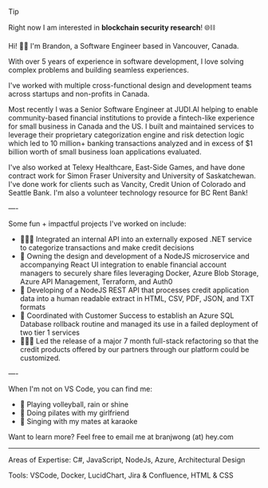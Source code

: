 > [!TIP]
> Right now I am interested in **blockchain security research**! 🌐⛓️ 

Hi! 👋🏼 I'm Brandon, a Software Engineer based in Vancouver, Canada.

With over 5 years of experience in software development, I love solving complex problems and building seamless experiences. 

I've worked with multiple cross-functional design and development teams across startups and non-profits in Canada.

Most recently I was a Senior Software Engineer at JUDI.AI helping to enable community-based financial institutions to provide a fintech-like experience for small business in Canada and the US. I built and maintained services to leverage their proprietary categorization engine and risk detection logic which led to 10 million+ banking transactions analyzed and in excess of $1 billion worth of small business loan applications evaluated.

I've also worked at Telexy Healthcare, East-Side Games, and have done contract work for Simon Fraser University and University of Saskatchewan. I've done work for clients such as Vancity, Credit Union of Colorado and Seattle Bank. I'm also a volunteer technology resource for BC Rent Bank!

—-

Some fun + impactful projects I've worked on include: 
- 🏃🏻‍♀️ Integrated an internal API into an externally exposed .NET service to categorize transactions
and make credit decisions
- 📁 Owning the design and development of a NodeJS microservice and accompanying React UI integration to enable financial account managers to securely share files leveraging Docker, Azure Blob Storage, Azure API Management, Terraform, and Auth0
- 📝 Developing of a NodeJS REST API that processes credit application data into a human readable extract in HTML, CSV, PDF, JSON, and TXT formats
- 🔁 Coordinated with Customer Success to establish an Azure SQL Database rollback routine and managed its use in a failed deployment of two tier 1 services
- 🏃🏻‍♀️ Led the release of a major 7 month full-stack refactoring so that the credit products offered by our partners through our platform could be customized.

—-

When I'm not on VS Code, you can find me: 
- 🏐 Playing volleyball, rain or shine
- 💪 Doing pilates with my girlfriend
- 🎤 Singing with my mates at karaoke

Want to learn more? Feel free to email me at branjwong (at) hey.com

---

Areas of Expertise: C#, JavaScript, NodeJs, Azure, Architectural Design

Tools: VSCode, Docker, LucidChart, Jira & Confluence, HTML & CSS
